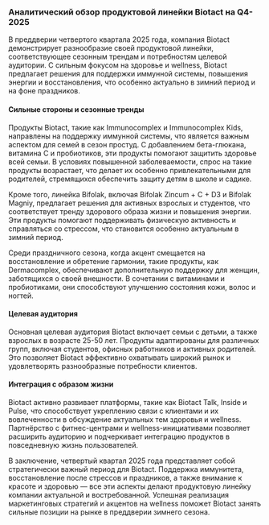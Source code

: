 ### Аналитический обзор продуктовой линейки Biotact на Q4-2025

В преддверии четвертого квартала 2025 года, компания Biotact демонстрирует разнообразие своей продуктовой линейки, соответствующее сезонным трендам и потребностям целевой аудитории. С сильным фокусом на здоровье и wellness, Biotact предлагает решения для поддержки иммунной системы, повышения энергии и восстановления, что особенно актуально в зимний период и на фоне праздников.

#### Сильные стороны и сезонные тренды

Продукты Biotact, такие как Immunocomplex и Immunocomplex Kids, направлены на поддержку иммунной системы, что является важным аспектом для семей в сезон простуд. С добавлением бета-глюкана, витамина C и пробиотиков, эти продукты помогают защитить здоровье всей семьи. В условиях повышенной заболеваемости, спрос на такие продукты возрастает, что делает их особенно привлекательными для родителей, стремящихся обеспечить защиту детям в школе и садике.

Кроме того, линейка Bifolak, включая Bifolak Zincum + C + D3 и Bifolak Magniy, предлагает решения для активных взрослых и студентов, что соответствует тренду здорового образа жизни и повышения энергии. Эти продукты помогают поддерживать физическую активность и справляться со стрессом, что становится особенно актуальным в зимний период.

Среди праздничного сезона, когда акцент смещается на восстановление и обретение гармонии, такие продукты, как Dermacomplex, обеспечивают дополнительную поддержку для женщин, заботящихся о своей внешности. В сочетании с витаминами и пробиотиками, они способствуют улучшению состояния кожи, волос и ногтей.

#### Целевая аудитория

Основная целевая аудитория Biotact включает семьи с детьми, а также взрослых в возрасте 25-50 лет. Продукты адаптированы для различных групп, включая студентов, офисных работников и активных родителей. Это позволяет Biotact эффективно охватывать широкий рынок и удовлетворять разнообразные потребности клиентов.

#### Интеграция с образом жизни

Biotact активно развивает платформы, такие как Biotact Talk, Inside и Pulse, что способствует укреплению связи с клиентами и их вовлеченности в обсуждение актуальных тем здоровья и wellness. Партнёрство с фитнес-центрами и wellness-инициативами позволяет расширить аудиторию и подчеркивает интеграцию продуктов в повседневную жизнь пользователей.

В заключение, четвертый квартал 2025 года представляет собой стратегически важный период для Biotact. Поддержка иммунитета, восстановление после стрессов и праздников, а также внимание к красоте и здоровью — все эти аспекты делают продуктовую линейку компании актуальной и востребованной. Успешная реализация маркетинговых стратегий и акцентов на wellness поможет Biotact занять сильные позиции на рынке в преддверии зимнего сезона.